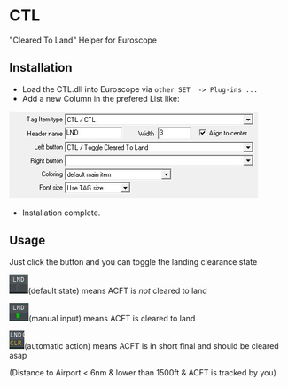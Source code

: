 # CTL
"Cleared To Land" Helper for Euroscope

## Installation

- Load the CTL.dll into Euroscope via `other SET  -> Plug-ins ...`
- Add a new Column in the prefered List like:

![Screenshot](docs/column.JPG)

- Installation complete.

## Usage

Just click the button and you can toggle the landing clearance state

![Screenshot](docs/notCleared.JPG)(default state) means ACFT is _not_ cleared to land

![Screenshot](docs/cleared.JPG)(manual input) means ACFT is cleared to land

![Screenshot](docs/alert.JPG)(automatic action) means ACFT is in short final and should be cleared asap

(Distance to Airport < 6nm & 
lower than 1500ft &
ACFT is tracked by you)

